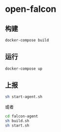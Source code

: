 # open-falcon

## 构建

```sh
docker-compose build
```

## 运行

```sh
docker-compose up
```

## 上报

```sh
sh start-agent.sh
```

或者

```sh
cd falcon-agent
sh build.sh
sh start.sh
```
